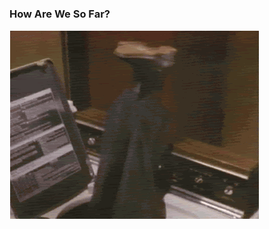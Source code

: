 ### How Are We So Far?

<section data-transition="fade-in slide-out">
    <img src="images/slides/tools/feels.gif" alt="Complex">
</section>
<section>